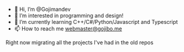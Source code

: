- 👋 Hi, I’m @Gojimandev
- 👀 I’m interested in programming and design!
- 🌱 I’m currently learning C++/C#/Python/Javascript and Typescript 
- 📫 How to reach me webmaster@gojibo.me


Right now migrating all the projects I've had in the old repos
<!---
Gojimandev/Gojimandev is a ✨ special ✨ repository because its `README.md` (this file) appears on your GitHub profile.
You can click the Preview link to take a look at your changes.
--->
